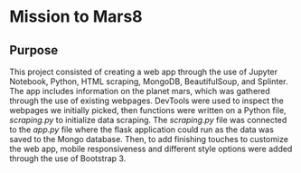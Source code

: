 # Mission to Mars8

## Purpose
This project consisted of creating a web app through the use of Jupyter Notebook, Python, HTML scraping, MongoDB, BeautifulSoup, and Splinter. The app includes information on the planet mars, which was gathered through the use of existing webpages. DevTools were used to inspect the webpages we initially picked, then functions were written on a Python file, *scraping.py* to initialize data scraping. The *scraping.py* file was connected to the *app.py* file where the flask application could run as the data was saved to the Mongo database. Then, to add finishing touches to customize the web app, mobile responsiveness and different style options were added through the use of Bootstrap 3.
